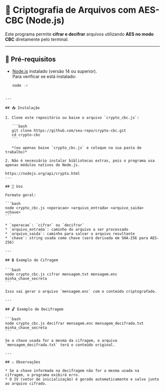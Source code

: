 # 🔑 Criptografia de Arquivos com AES-CBC (Node.js)

Este programa permite **cifrar e decifrar** arquivos utilizando **AES no modo CBC** diretamente pelo terminal.

---

## 📌 Pré-requisitos

- [Node.js](https://nodejs.org/) instalado (versão 14 ou superior).  
  Para verificar se está instalado:
  ```bash
  node -v
  ```

````

---

## 📥 Instalação

1. Clone este repositório ou baixe o arquivo `crypto_cbc.js`:

   ```bash
   git clone https://github.com/seu-repo/crypto-cbc.git
   cd crypto-cbc
   ```

   *(ou apenas baixe `crypto_cbc.js` e coloque na sua pasta de trabalho)*

2. Não é necessário instalar bibliotecas extras, pois o programa usa apenas módulos nativos do Node.js.

https://nodejs.org/api/crypto.html
---

## 🚀 Uso

Formato geral:

```bash
node crypto_cbc.js <operacao> <arquivo_entrada> <arquivo_saida> <chave>
```

* `operacao`: `cifrar` ou `decifrar`
* `arquivo_entrada`: caminho do arquivo a ser processado
* `arquivo_saida`: caminho para salvar o arquivo resultante
* `chave`: string usada como chave (será derivada em SHA-256 para AES-256)

---

## 🔒 Exemplo de Cifragem

```bash
node crypto_cbc.js cifrar mensagem.txt mensagem.enc minha_chave_secreta
```

Isso vai gerar o arquivo `mensagem.enc` com o conteúdo criptografado.

---

## 🔓 Exemplo de Decifragem

```bash
node crypto_cbc.js decifrar mensagem.enc mensagem_decifrada.txt minha_chave_secreta
```

Se a chave usada for a mesma da cifragem, o arquivo `mensagem_decifrada.txt` terá o conteúdo original.

---

## ⚠️ Observações

* Se a chave informada na decifragem não for a mesma usada na cifragem, o programa exibirá erro.
* O IV (vetor de inicialização) é gerado automaticamente e salvo junto ao arquivo cifrado.
````
